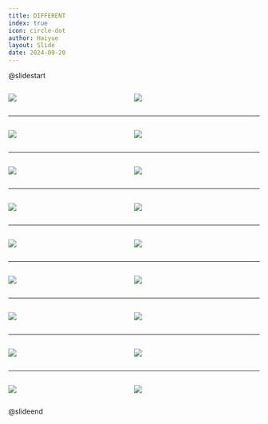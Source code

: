 ```yaml
---
title: DIFFERENT
index: true
icon: circle-dot
author: Haiyue
layout: Slide
date: 2024-09-20
---
```

 
@slidestart

<div style="display:flex">
<div style="flex:1">

![](/data/english/reading/Level-K/DIFFERENT/001.png)
</div>
<div style="flex:1">

![](/data/english/reading/Level-K/DIFFERENT/002.png)
</div>
</div>

---

<div style="display:flex">
<div style="flex:1">

![](/data/english/reading/Level-K/DIFFERENT/003.png)
</div>
<div style="flex:1">

![](/data/english/reading/Level-K/DIFFERENT/004.png)
</div>
</div>

---

<div style="display:flex">
<div style="flex:1">

![](/data/english/reading/Level-K/DIFFERENT/005.png)
</div>
<div style="flex:1">

![](/data/english/reading/Level-K/DIFFERENT/006.png)
</div>
</div>

---

<div style="display:flex">
<div style="flex:1">

![](/data/english/reading/Level-K/DIFFERENT/007.png)
</div>
<div style="flex:1">

![](/data/english/reading/Level-K/DIFFERENT/008.png)
</div>
</div>

---

<div style="display:flex">
<div style="flex:1">

![](/data/english/reading/Level-K/DIFFERENT/009.png)
</div>
<div style="flex:1">

![](/data/english/reading/Level-K/DIFFERENT/010.png)
</div>
</div>

---

<div style="display:flex">
<div style="flex:1">

![](/data/english/reading/Level-K/DIFFERENT/011.png)
</div>
<div style="flex:1">

![](/data/english/reading/Level-K/DIFFERENT/012.png)
</div>
</div>

---

<div style="display:flex">
<div style="flex:1">

![](/data/english/reading/Level-K/DIFFERENT/013.png)
</div>
<div style="flex:1">

![](/data/english/reading/Level-K/DIFFERENT/014.png)
</div>
</div>

---

<div style="display:flex">
<div style="flex:1">

![](/data/english/reading/Level-K/DIFFERENT/015.png)
</div>
<div style="flex:1">

![](/data/english/reading/Level-K/DIFFERENT/016.png)
</div>
</div>

---

<div style="display:flex">
<div style="flex:1">

![](/data/english/reading/Level-K/DIFFERENT/017.png)
</div>
<div style="flex:1">

![](/data/english/reading/Level-K/DIFFERENT/018.png)
</div>
</div>

@slideend
